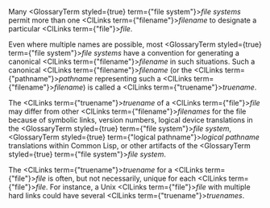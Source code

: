  



Many <GlossaryTerm styled={true} term={"file system"}><i>file systems</i></GlossaryTerm> permit more than one <ClLinks  term={"filename"}><i>filename</i></ClLinks> to designate a particular <ClLinks  term={"file"}><i>file</i></ClLinks>. 



Even where multiple names are possible, most <GlossaryTerm styled={true} term={"file system"}><i>file systems</i></GlossaryTerm> have a convention for generating a canonical <ClLinks  term={"filename"}><i>filename</i></ClLinks> in such situations. Such a canonical <ClLinks  term={"filename"}><i>filename</i></ClLinks> (or the <ClLinks  term={"pathname"}><i>pathname</i></ClLinks> representing such a <ClLinks  term={"filename"}><i>filename</i></ClLinks>) is called a <ClLinks  term={"truename"}><i>truename</i></ClLinks>. 



The <ClLinks  term={"truename"}><i>truename</i></ClLinks> of a <ClLinks  term={"file"}><i>file</i></ClLinks> may differ from other <ClLinks  term={"filename"}><i>filenames</i></ClLinks> for the file because of symbolic links, version numbers, logical device translations in the <GlossaryTerm styled={true} term={"file system"}><i>file system</i></GlossaryTerm>, <GlossaryTerm styled={true} term={"logical pathname"}><i>logical pathname</i></GlossaryTerm> translations within Common Lisp, or other artifacts of the <GlossaryTerm styled={true} term={"file system"}><i>file system</i></GlossaryTerm>. 



The <ClLinks  term={"truename"}><i>truename</i></ClLinks> for a <ClLinks  term={"file"}><i>file</i></ClLinks> is often, but not necessarily, unique for each <ClLinks  term={"file"}><i>file</i></ClLinks>. For instance, a Unix <ClLinks  term={"file"}><i>file</i></ClLinks> with multiple hard links could have several <ClLinks  term={"truename"}><i>truenames</i></ClLinks>. 



